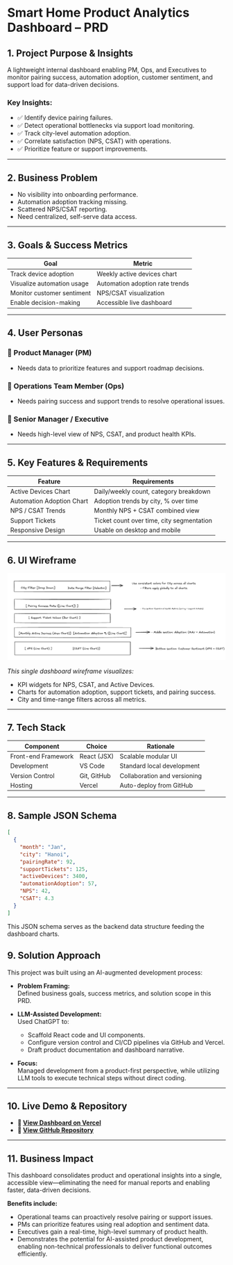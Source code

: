 # Smart Home Product Analytics Dashboard – PRD

## 1. Project Purpose & Insights

A lightweight internal dashboard enabling PM, Ops, and Executives to monitor pairing success, automation adoption, customer sentiment, and support load for data-driven decisions.

### Key Insights:
- ✅ Identify device pairing failures.
- ✅ Detect operational bottlenecks via support load monitoring.
- ✅ Track city-level automation adoption.
- ✅ Correlate satisfaction (NPS, CSAT) with operations.
- ✅ Prioritize feature or support improvements.

---

## 2. Business Problem

- No visibility into onboarding performance.
- Automation adoption tracking missing.
- Scattered NPS/CSAT reporting.
- Need centralized, self-serve data access.

---

## 3. Goals & Success Metrics

| Goal                               | Metric                               |
| ---------------------------------- | ------------------------------------ |
| Track device adoption              | Weekly active devices chart          |
| Visualize automation usage         | Automation adoption rate trends      |
| Monitor customer sentiment         | NPS/CSAT visualization               |
| Enable decision-making             | Accessible live dashboard            |

---

## 4. User Personas

### 👤 Product Manager (PM)
- Needs data to prioritize features and support roadmap decisions.

### 👤 Operations Team Member (Ops)
- Needs pairing success and support trends to resolve operational issues.

### 👤 Senior Manager / Executive
- Needs high-level view of NPS, CSAT, and product health KPIs.

---

## 5. Key Features & Requirements

| Feature                   | Requirements                                           |
| ------------------------- | ------------------------------------------------------ |
| Active Devices Chart      | Daily/weekly count, category breakdown                 |
| Automation Adoption Chart | Adoption trends by city, % over time                   |
| NPS / CSAT Trends         | Monthly NPS + CSAT combined view                       |
| Support Tickets           | Ticket count over time, city segmentation              |
| Responsive Design         | Usable on desktop and mobile                           |

---

## 6. UI Wireframe

![Dashboard Wireframe](images/wireframe_image.png)

_This single dashboard wireframe visualizes:_
- KPI widgets for NPS, CSAT, and Active Devices.
- Charts for automation adoption, support tickets, and pairing success.
- City and time-range filters across all metrics.

---

## 7. Tech Stack

| Component           | Choice      | Rationale                      |
| ------------------- | ----------- | ------------------------------- |
| Front-end Framework | React (JSX) | Scalable modular UI            |
| Development         | VS Code     | Standard local development     |
| Version Control     | Git, GitHub | Collaboration and versioning   |
| Hosting             | Vercel      | Auto-deploy from GitHub        |

---

## 8. Sample JSON Schema

```json
[
  {
    "month": "Jan",
    "city": "Hanoi",
    "pairingRate": 92,
    "supportTickets": 125,
    "activeDevices": 3400,
    "automationAdoption": 57,
    "NPS": 42,
    "CSAT": 4.3
  }
]
```
This JSON schema serves as the backend data structure feeding the dashboard charts.

## 9. Solution Approach

This project was built using an AI-augmented development process:

- **Problem Framing:**  
  Defined business goals, success metrics, and solution scope in this PRD.

- **LLM-Assisted Development:**  
  Used ChatGPT to:
  - Scaffold React code and UI components.
  - Configure version control and CI/CD pipelines via GitHub and Vercel.
  - Draft product documentation and dashboard narrative.

- **Focus:**  
  Managed development from a product-first perspective, while utilizing LLM tools to execute technical steps without direct coding.

---

## 10. Live Demo & Repository

- **🔗 [View Dashboard on Vercel](https://vercel.com/nhatvyches-projects/smart-home-dashboard)**
- **🔗 [View GitHub Repository](https://github.com/nhatvyche/smart-home-dashboard)**

---

## 11. Business Impact

This dashboard consolidates product and operational insights into a single, accessible view—eliminating the need for manual reports and enabling faster, data-driven decisions.

**Benefits include:**
- Operational teams can proactively resolve pairing or support issues.
- PMs can prioritize features using real adoption and sentiment data.
- Executives gain a real-time, high-level summary of product health.
- Demonstrates the potential for AI-assisted product development, enabling non-technical professionals to deliver functional outcomes efficiently.
